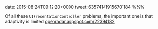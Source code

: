 date: 2015-08-24T09:12:20+0000
tweet: 635741419156701184
%%%

Of all these `UIPresentationController` problems, the important one is that adaptivity is limited [openradar.appspot.com/22394182](https://openradar.appspot.com/22394182)
